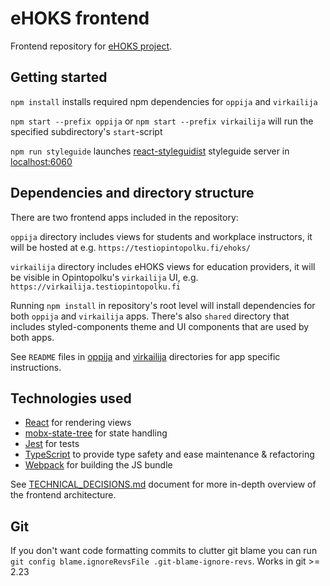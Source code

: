 # eHOKS frontend

Frontend repository for [eHOKS project](https://confluence.csc.fi/display/OPHPALV/eHOKS+-+hanke).

## Getting started

`npm install` installs required npm dependencies for `oppija` and `virkailija`

`npm start --prefix oppija` or `npm start --prefix virkailija` will run the specified subdirectory's `start`-script

`npm run styleguide` launches [react-styleguidist](https://react-styleguidist.js.org/) styleguide server in [localhost:6060](http://localhost:6060/)

## Dependencies and directory structure

There are two frontend apps included in the repository:

`oppija` directory includes views for students and workplace instructors, it will be hosted at e.g. `https://testiopintopolku.fi/ehoks/`

`virkailija` directory includes eHOKS views for education providers, it will be visible in Opintopolku's `virkailija` UI, e.g. `https://virkailija.testiopintopolku.fi`

Running `npm install` in repository's root level will install dependencies for both `oppija` and `virkailija` apps. There's also `shared` directory that includes styled-components theme and UI components that are used by both apps.

See `README` files in [oppija](oppija/README.md) and [virkailija](virkailija/README.md) directories for app specific instructions.

## Technologies used

- [React](https://facebook.github.io/react/) for rendering views
- [mobx-state-tree](https://github.com/mobxjs/mobx-state-tree) for state handling
- [Jest](https://facebook.github.io/jest/) for tests
- [TypeScript](https://www.typescriptlang.org) to provide type safety and ease maintenance & refactoring
- [Webpack](https://webpack.js.org) for building the JS bundle

See [TECHNICAL_DECISIONS.md](TECHNICAL_DECISIONS.md) document for more in-depth overview of the frontend architecture.

## Git

If you don't want code formatting commits to clutter git blame you can run `git config blame.ignoreRevsFile .git-blame-ignore-revs`. Works in git >= 2.23
